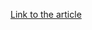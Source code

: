 [Link to the article](https://thedfirreport.com/2021/06/20/from-word-to-lateral-movement-in-1-hour/)
